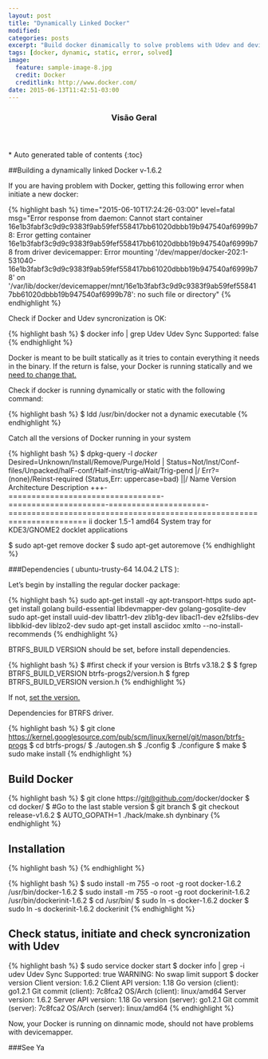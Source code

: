 ```yaml
---
layout: post
title: "Dynamically Linked Docker"
modified:
categories: posts
excerpt: "Build docker dinamically to solve problems with Udev and devicemapper"
tags: [docker, dynamic, static, error, solved]
image:
  feature: sample-image-8.jpg
  credit: Docker
  creditlink: http://www.docker.com/ 
date: 2015-06-13T11:42:51-03:00
---
```


<section id="table-of-contents" class="toc">
  <header>
    <h3>Visão Geral</h3>
  </header>
<div id="drawer" markdown="1">
*  Auto generated table of contents
{:toc}
</div>
</section><!-- /#table-of-contents -->

##Building a dynamically linked Docker v-1.6.2

If you are having problem with Docker, getting this following error when initiate a new docker:

{% highlight bash %}
time="2015-06-10T17:24:26-03:00" level=fatal msg="Error response from daemon: 
Cannot start container 16e1b3fabf3c9d9c9383f9ab59fef558417bb61020dbbb19b947540af6999b78:
Error getting container 16e1b3fabf3c9d9c9383f9ab59fef558417bb61020dbbb19b947540af6999b78 from driver devicemapper: 
Error mounting '/dev/mapper/docker-202:1-531040-16e1b3fabf3c9d9c9383f9ab59fef558417bb61020dbbb19b947540af6999b78' 
on '/var/lib/docker/devicemapper/mnt/16e1b3fabf3c9d9c9383f9ab59fef558417bb61020dbbb19b947540af6999b78': no such file or directory" 
{% endhighlight %}

Check if Docker and Udev syncronization is OK:

{% highlight bash %}
$ docker info | grep Udev
Udev Sync Supported: false
{% endhighlight %}

Docker is meant to be built statically as it tries to contain everything it needs in the binary. If the return is false, your Docker is running statically and we <a href="https://github.com/docker/docker/issues/4036#issuecomment-111174341"> need to change that.</a> 

Check if docker is running dynamically or static with the following command:

{% highlight bash %}
$ ldd /usr/bin/docker
not a dynamic executable
{% endhighlight %}

Catch all the versions of Docker running in your system

{% highlight bash %}
$ dpkg-query -l *docker*
Desired=Unknown/Install/Remove/Purge/Hold
| Status=Not/Inst/Conf-files/Unpacked/halF-conf/Half-inst/trig-aWait/Trig-pend
|/ Err?=(none)/Reinst-required (Status,Err: uppercase=bad)
||/ Name                              Version               Architecture          Description
+++-=================================-=====================-=====================-=======================================================================
ii  docker                            1.5-1                 amd64                 System tray for KDE3/GNOME2 docklet applications

$ sudo apt-get remove docker
$ sudo apt-get autoremove
{% endhighlight %}

###Dependencies ( ubuntu-trusty-64 14.04.2 LTS ):

Let’s begin by installing the regular docker package:

{% highlight bash %}
sudo apt-get install -qy apt-transport-https
sudo apt-get install golang build-essential libdevmapper-dev golang-gosqlite-dev
sudo apt-get install uuid-dev libattr1-dev zlib1g-dev libacl1-dev e2fslibs-dev libblkid-dev liblzo2-dev
sudo apt-get install asciidoc xmlto --no-install-recommends
{% endhighlight %}

BTRFS_BUILD VERSION should be set, before install dependencies.

{% highlight bash %}
$ #first check if your version is Btrfs v3.18.2
$ 
$ fgrep BTRFS_BUILD_VERSION btrfs-progs2/version.h
$ fgrep BTRFS_BUILD_VERSION version.h
{% endhighlight %}

If not, <a href="https://git.kernel.org/cgit/linux/kernel/git/kdave/btrfs-progs.git/tree/version.h.in"> set the version.</a>

Dependencies for BTRFS driver.

{% highlight bash %}
$ git clone https://kernel.googlesource.com/pub/scm/linux/kernel/git/mason/btrfs-progs
$ cd btrfs-progs/
$ ./autogen.sh
$ ./config
$ ./configure
$ make
$ sudo make install
{% endhighlight %}

## Build Docker

{% highlight bash %}
$ git clone https://git@github.com/docker/docker
$ cd docker/
$ #Go to the last stable version
$ git branch
$ git checkout release-v1.6.2
$ AUTO_GOPATH=1 ./hack/make.sh dynbinary
{% endhighlight %}

## Installation

{% highlight bash %}
{% endhighlight %}

{% highlight bash %}
$ sudo install -m 755 -o root -g root docker-1.6.2 /usr/bin/docker-1.6.2
$ sudo install -m 755 -o root -g root dockerinit-1.6.2 /usr/bin/dockerinit-1.6.2
$ cd /usr/bin/
$ sudo ln -s docker-1.6.2 docker
$ sudo ln -s dockerinit-1.6.2 dockerinit
{% endhighlight %}

## Check status, initiate and check syncronization with Udev

{% highlight bash %}
$ sudo service docker start
$ docker info | grep -i udev
Udev Sync Supported: true
WARNING: No swap limit support
$ docker version
Client version: 1.6.2
Client API version: 1.18
Go version (client): go1.2.1
Git commit (client): 7c8fca2
OS/Arch (client): linux/amd64
Server version: 1.6.2
Server API version: 1.18
Go version (server): go1.2.1
Git commit (server): 7c8fca2
OS/Arch (server): linux/amd64
{% endhighlight %}


Now, your Docker is running on dinnamic mode, should not have problems with devicemapper.

###See Ya




